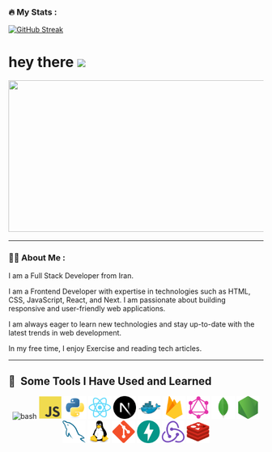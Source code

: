 

### :fire: My Stats :
[![GitHub Streak](http://github-readme-streak-stats.herokuapp.com?user=TheUs3rName&theme=dark&background=000000)](https://git.io/streak-stats)

<h1>
  hey there
  <img src="https://media.giphy.com/media/hvRJCLFzcasrR4ia7z/giphy.gif" width="30px"/>
</h1>

<div align="left">
  <img src="https://media.giphy.com/media/dWesBcTLavkZuG35MI/giphy.gif" width="600" height="300"/>
</div>

---

### :man_technologist: About Me :
I am a Full Stack Developer from Iran.

I am a Frontend Developer with expertise in technologies such as HTML, CSS, JavaScript, React, and Next. I am passionate about building responsive and user-friendly web applications.

I am always eager to learn new technologies and stay up-to-date with the latest trends in web development.

In my free time, I enjoy Exercise and reading tech articles.


---

<h2> 🚀 &nbsp;Some Tools I Have Used and Learned</h2>
<div align="center">
  <img src="https://cdn.jsdelivr.net/gh/devicons/devicon/icons/bash/bash-original.svg" alt="bash" width="45" height="45"/>
  <img src="https://github.com/devicons/devicon/raw/v2.16.0/icons/javascript/javascript-original.svg" alt="javascript" width="45" height="45"/> 
  <img src="https://raw.githubusercontent.com/devicons/devicon/v2.16.0/icons/python/python-original.svg" alt="python" width="45" height="45" /> 
  <img src="https://github.com/devicons/devicon/raw/v2.16.0/icons/react/react-original.svg" alt="react.js" width="45" height="45" >
  <img src="https://github.com/devicons/devicon/raw/v2.16.0/icons/nextjs/nextjs-original.svg" alt="next.js" width="45" height="45" > 
  <img src="https://github.com/devicons/devicon/raw/v2.16.0/icons/docker/docker-original.svg" alt="docker" height="45"/> 
  <img src="https://github.com/devicons/devicon/raw/v2.16.0/icons/firebase/firebase-original.svg" alt="firebase" height="45" width="45" /> 
  <img src="https://github.com/devicons/devicon/raw/v2.16.0/icons/graphql/graphql-plain.svg" alt="graphql" height="45" width="45" />
  <img src="https://github.com/devicons/devicon/raw/v2.16.0/icons/mongodb/mongodb-original.svg" alt="mongodb" height="45" width="45"/>
  <img src="https://raw.githubusercontent.com/devicons/devicon/v2.16.0/icons/nodejs/nodejs-original.svg" alt="node.js" height="45" width="45" />
  <img src="https://github.com/devicons/devicon/raw/v2.16.0/icons/mysql/mysql-original.svg" alt="mysql" height="45" width="45" />
  <img src="https://github.com/devicons/devicon/raw/v2.16.0/icons/linux/linux-original.svg" alt="linux" height="45" width="45" />
  <img src="https://github.com/devicons/devicon/raw/v2.16.0/icons/git/git-original.svg" alt="git" height="45" width="45" />
  <img src="https://github.com/devicons/devicon/raw/v2.16.0/icons/fastapi/fastapi-original.svg" alt="fastapi" height="45" width="45" />
  <img src="https://github.com/devicons/devicon/raw/v2.16.0/icons/redux/redux-original.svg" alt="redux" height="45" width="45" />
  <img src="https://github.com/devicons/devicon/raw/v2.16.0/icons/redis/redis-original.svg" alt="redis" height="45" width="45" />


</div>


